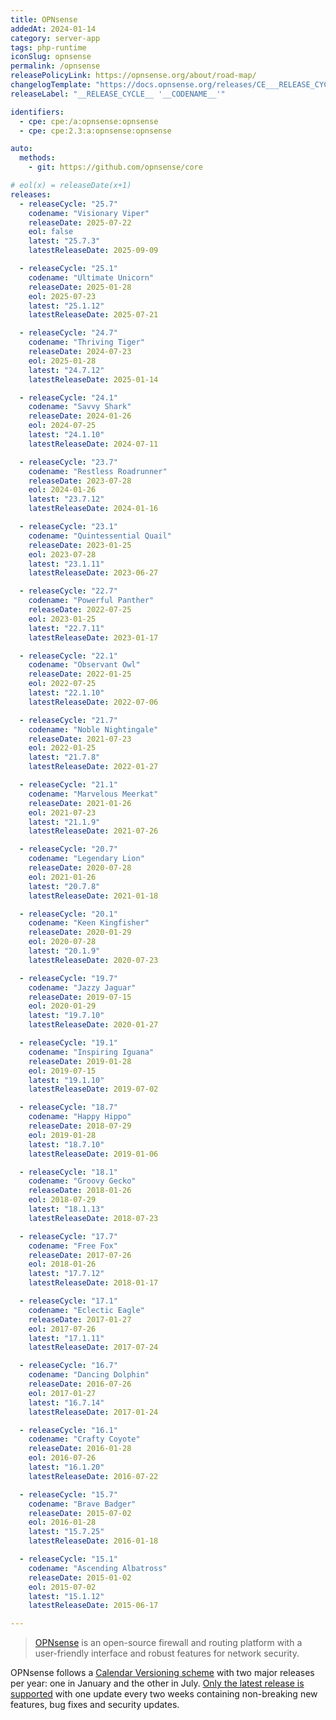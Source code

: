 ```yaml
---
title: OPNsense
addedAt: 2024-01-14
category: server-app
tags: php-runtime
iconSlug: opnsense
permalink: /opnsense
releasePolicyLink: https://opnsense.org/about/road-map/
changelogTemplate: "https://docs.opnsense.org/releases/CE___RELEASE_CYCLE__.html"
releaseLabel: "__RELEASE_CYCLE__ '__CODENAME__'"

identifiers:
  - cpe: cpe:/a:opnsense:opnsense
  - cpe: cpe:2.3:a:opnsense:opnsense

auto:
  methods:
    - git: https://github.com/opnsense/core

# eol(x) = releaseDate(x+1)
releases:
  - releaseCycle: "25.7"
    codename: "Visionary Viper"
    releaseDate: 2025-07-22
    eol: false
    latest: "25.7.3"
    latestReleaseDate: 2025-09-09

  - releaseCycle: "25.1"
    codename: "Ultimate Unicorn"
    releaseDate: 2025-01-28
    eol: 2025-07-23
    latest: "25.1.12"
    latestReleaseDate: 2025-07-21

  - releaseCycle: "24.7"
    codename: "Thriving Tiger"
    releaseDate: 2024-07-23
    eol: 2025-01-28
    latest: "24.7.12"
    latestReleaseDate: 2025-01-14

  - releaseCycle: "24.1"
    codename: "Savvy Shark"
    releaseDate: 2024-01-26
    eol: 2024-07-25
    latest: "24.1.10"
    latestReleaseDate: 2024-07-11

  - releaseCycle: "23.7"
    codename: "Restless Roadrunner"
    releaseDate: 2023-07-28
    eol: 2024-01-26
    latest: "23.7.12"
    latestReleaseDate: 2024-01-16

  - releaseCycle: "23.1"
    codename: "Quintessential Quail"
    releaseDate: 2023-01-25
    eol: 2023-07-28
    latest: "23.1.11"
    latestReleaseDate: 2023-06-27

  - releaseCycle: "22.7"
    codename: "Powerful Panther"
    releaseDate: 2022-07-25
    eol: 2023-01-25
    latest: "22.7.11"
    latestReleaseDate: 2023-01-17

  - releaseCycle: "22.1"
    codename: "Observant Owl"
    releaseDate: 2022-01-25
    eol: 2022-07-25
    latest: "22.1.10"
    latestReleaseDate: 2022-07-06

  - releaseCycle: "21.7"
    codename: "Noble Nightingale"
    releaseDate: 2021-07-23
    eol: 2022-01-25
    latest: "21.7.8"
    latestReleaseDate: 2022-01-27

  - releaseCycle: "21.1"
    codename: "Marvelous Meerkat"
    releaseDate: 2021-01-26
    eol: 2021-07-23
    latest: "21.1.9"
    latestReleaseDate: 2021-07-26

  - releaseCycle: "20.7"
    codename: "Legendary Lion"
    releaseDate: 2020-07-28
    eol: 2021-01-26
    latest: "20.7.8"
    latestReleaseDate: 2021-01-18

  - releaseCycle: "20.1"
    codename: "Keen Kingfisher"
    releaseDate: 2020-01-29
    eol: 2020-07-28
    latest: "20.1.9"
    latestReleaseDate: 2020-07-23

  - releaseCycle: "19.7"
    codename: "Jazzy Jaguar"
    releaseDate: 2019-07-15
    eol: 2020-01-29
    latest: "19.7.10"
    latestReleaseDate: 2020-01-27

  - releaseCycle: "19.1"
    codename: "Inspiring Iguana"
    releaseDate: 2019-01-28
    eol: 2019-07-15
    latest: "19.1.10"
    latestReleaseDate: 2019-07-02

  - releaseCycle: "18.7"
    codename: "Happy Hippo"
    releaseDate: 2018-07-29
    eol: 2019-01-28
    latest: "18.7.10"
    latestReleaseDate: 2019-01-06

  - releaseCycle: "18.1"
    codename: "Groovy Gecko"
    releaseDate: 2018-01-26
    eol: 2018-07-29
    latest: "18.1.13"
    latestReleaseDate: 2018-07-23

  - releaseCycle: "17.7"
    codename: "Free Fox"
    releaseDate: 2017-07-26
    eol: 2018-01-26
    latest: "17.7.12"
    latestReleaseDate: 2018-01-17

  - releaseCycle: "17.1"
    codename: "Eclectic Eagle"
    releaseDate: 2017-01-27
    eol: 2017-07-26
    latest: "17.1.11"
    latestReleaseDate: 2017-07-24

  - releaseCycle: "16.7"
    codename: "Dancing Dolphin"
    releaseDate: 2016-07-26
    eol: 2017-01-27
    latest: "16.7.14"
    latestReleaseDate: 2017-01-24

  - releaseCycle: "16.1"
    codename: "Crafty Coyote"
    releaseDate: 2016-01-28
    eol: 2016-07-26
    latest: "16.1.20"
    latestReleaseDate: 2016-07-22

  - releaseCycle: "15.7"
    codename: "Brave Badger"
    releaseDate: 2015-07-02
    eol: 2016-01-28
    latest: "15.7.25"
    latestReleaseDate: 2016-01-18

  - releaseCycle: "15.1"
    codename: "Ascending Albatross"
    releaseDate: 2015-01-02
    eol: 2015-07-02
    latest: "15.1.12"
    latestReleaseDate: 2015-06-17

---
```


> [OPNsense](https://opnsense.org/) is an open-source firewall and routing platform with a
> user-friendly interface and robust features for network security.

OPNsense follows a [Calendar Versioning scheme](https://docs.opnsense.org/manual/updates.html#updates)
with two major releases per year: one in January and the other in July. [Only the latest release
is supported](https://docs.opnsense.org/releases/CE_23.7.html#january-04-2024) with one update
every two weeks containing non-breaking new features, bug fixes and security updates.
